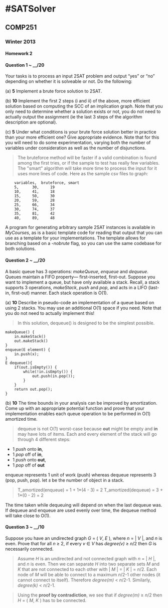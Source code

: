 #SATSolver
=============

## COMP251

### Winter 2013

#### Homework 2


#### Question 1 ~ __/20

Your tasks is to process an input 2SAT problem and output “yes” or “no” depending on whether it is
solveable or not. Do the following:


(a) **5** Implement a brute force solution to 2SAT.

(b) **10** Implement the first 2 steps (i and ii) of the above, more efficient solution based on computing the SCC of an implication graph. Note that you only need to determine whether a solution exists or not, you do not need to actually output the assignment (ie the last 3 steps of the algorithm description are optional).

(c) **5** Under what conditions is your brute force solution better in practice than your more efficient one? Give appropriate evidence. Note that for this you will need to do some experimentation, varying both the number of variables under consideration as well as the number of disjunctions.

> The bruteforce method will be faster if a valid combination is found among the first tries, or if the sample to test has really few variables. The "smart" algorithm will take more time to process the input for it uses more lines of code.
Here as the sample csv files to graph:

		variables,	bruteforce,	smart
		5,		30,		19
		10,		41,		18
		15,		50,		30
		20,		59,		28
		25,		66,		34
		30,		74,		37
		35,		81,		42
		40,		89,		48


A program for generating arbitrary sample 2SAT instances is available in *MyCourses*, as is a basic template code for reading that output that you can use as a template for your implementations. The template allows for branching based on a *-nobrute* flag, so you can use the same codebase for both solutions.


#### Question 2 ~ __/20


A basic queue has 3 operations: *makeQueue*, *enqueue* and *dequeue*. Queues maintain a FIFO property—
first-inserted, first-out.
Suppose you want to implement a queue, but have only available a stack. Recall, a stack supports 3 operations, *makeStack*, *push* and *pop*, and acts in a LIFO (last-in, first-out) manner. Each stack operation is O(1).


(a) **10** Describe in pseudo-code an implementation of a queue based on using 2 stacks. You may use an additional O(1) space if you need. Note that you do not need to actually implement this!

> In this solution, dequeue() is designed to be the simplest possible.

	makeQueue() {
		in.makeStack()
		out.makeStack()
	}
	enqueue(E element) {
		in.push(x);
	}
	E dequeue(){
		if(out.isEmpty()) {
			while(!in.isEmpty()) {
				out.push(in.pop());
			}
		}
		return out.pop();
	}

(b) **10** The time bounds in your analysis can be improved by amortization. Come up with an appropriate potential function and prove that your implementation enables each queue operation to be performed in O(1) amortized time.

> dequeue is not O(1) worst-case because **out** might be empty and **in** may have lots of items.
Each and every element of the stack will go through 4 different steps:
* 1 *push* onto **in**,
* 1 *pop* off of **in**,
* 1 *push* onto **out**,
* 1 *pop* off of **out**

enqueue represents 1 unit of work (push) whereas dequeue represents 3 (pop, push, pop).
let *s* be the number of object in a stack.
> T_amortized(enqueue) = 1 + 1*(4 - 3) = 2
T_amortized(dequeue)   = 3 + 1*(0 - 2) = 2

The time taken while dequeuing will depend on when the last dequeue was. If dequeue and enqueue are used evenly over time, the dequeue method will take close to O(1).



#### Question 3 ~ __/10


Suppose you have an undirected graph *G* = ( *V*, *E* ), where *n* = | *V* |, and *n* is even. Prove that for all *n* ≥ 2, if every *v* ∈ *V* has *degree(v)* ≥ *n*/2 then *G* is necessarily connected.

> Assume *H* is an undirected and not connected graph with *n* = | *H* |, and *n* is even. Then we can separate *H* into two separate sets *M* and *K* that are not connected to each other with | *M* | = | *K* | = *n*/2.
Each node of *M* will be able to connect to a maximum *n*/2-1 other nodes (it cannot connect to itself). Therefore *degree(m)* < *n*/2-1.
Similarly, *degree(k)* < *n*/2-1.

>Using the **proof by contradiction**, we see that if *degree(m)* ≥ *n*/2 then *H* = ( *M*, *K* ) has to be connected.


